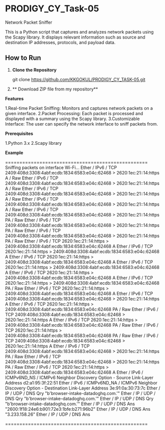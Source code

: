 # PRODIGY_CY_Task-05

Network Packet Sniffer

This is a Python script that captures and analyzes network packets using the Scapy library. It displays relevant information such as source and destination IP addresses, protocols, and payload data.

## How to Run

1. **Clone the Repository**

   git clone https://github.com/KKGOKUL/PRODIGY_CY_TASK-05.git
  
2. ** Download ZIP file from my repository**

**Features**

1.Real-time Packet Sniffing: Monitors and captures network packets on a given interface.
2.Packet Processing: Each packet is processed and displayed with a summary using the Scapy library.
3.Customizable Interface: The user can specify the network interface to sniff packets from.

**Prerequisites**

1.Python 3.x
2.Scapy library

**Example**

==================================================
Sniffing packets on interface Wi-Fi...
Ether / IPv6 / TCP 2409:408d:3308:4abf:ecdb:1834:6583:e04c:62468 > 2620:1ec:21::14:https A / Raw
Ether / IPv6 / TCP 2409:408d:3308:4abf:ecdb:1834:6583:e04c:62468 > 2620:1ec:21::14:https A / Raw
Ether / IPv6 / TCP 2409:408d:3308:4abf:ecdb:1834:6583:e04c:62468 > 2620:1ec:21::14:https A / Raw
Ether / IPv6 / TCP 2409:408d:3308:4abf:ecdb:1834:6583:e04c:62468 > 2620:1ec:21::14:https A / Raw
Ether / IPv6 / TCP 2409:408d:3308:4abf:ecdb:1834:6583:e04c:62468 > 2620:1ec:21::14:https PA / Raw
Ether / IPv6 / TCP 2409:408d:3308:4abf:ecdb:1834:6583:e04c:62468 > 2620:1ec:21::14:https PA / Raw
Ether / IPv6 / TCP 2409:408d:3308:4abf:ecdb:1834:6583:e04c:62468 > 2620:1ec:21::14:https PA / Raw
Ether / IPv6 / TCP 2620:1ec:21::14:https > 2409:408d:3308:4abf:ecdb:1834:6583:e04c:62468 A
Ether / IPv6 / TCP 2620:1ec:21::14:https > 2409:408d:3308:4abf:ecdb:1834:6583:e04c:62468 A
Ether / IPv6 / TCP 2620:1ec:21::14:https > 2409:408d:3308:4abf:ecdb:1834:6583:e04c:62468 A
Ether / IPv6 / TCP 2620:1ec:21::14:https > 2409:408d:3308:4abf:ecdb:1834:6583:e04c:62468 A
Ether / IPv6 / TCP 2620:1ec:21::14:https > 2409:408d:3308:4abf:ecdb:1834:6583:e04c:62468 A
Ether / IPv6 / TCP 2620:1ec:21::14:https > 2409:408d:3308:4abf:ecdb:1834:6583:e04c:62468 PA / Raw
Ether / IPv6 / TCP 2620:1ec:21::14:https > 2409:408d:3308:4abf:ecdb:1834:6583:e04c:62468 A
Ether / IPv6 / TCP 2409:408d:3308:4abf:ecdb:1834:6583:e04c:62468 > 2620:1ec:21::14:https A
Ether / IPv6 / TCP 2620:1ec:21::14:https > 2409:408d:3308:4abf:ecdb:1834:6583:e04c:62468 PA / Raw
Ether / IPv6 / TCP 2409:408d:3308:4abf:ecdb:1834:6583:e04c:62468 > 2620:1ec:21::14:https A
Ether / IPv6 / TCP 2620:1ec:21::14:https > 2409:408d:3308:4abf:ecdb:1834:6583:e04c:62468 PA / Raw
Ether / IPv6 / TCP 2620:1ec:21::14:https > 2409:408d:3308:4abf:ecdb:1834:6583:e04c:62468 PA / Raw
Ether / IPv6 / TCP 2409:408d:3308:4abf:ecdb:1834:6583:e04c:62468 > 2620:1ec:21::14:https A
Ether / IPv6 / TCP 2409:408d:3308:4abf:ecdb:1834:6583:e04c:62468 > 2620:1ec:21::14:https PA / Raw
Ether / IPv6 / TCP 2409:408d:3308:4abf:ecdb:1834:6583:e04c:62468 > 2620:1ec:21::14:https PA / Raw
Ether / IPv6 / TCP 2620:1ec:21::14:https > 2409:408d:3308:4abf:ecdb:1834:6583:e04c:62468 A
Ether / IPv6 / ICMPv6ND_NS / ICMPv6 Neighbor Discovery Option - Source Link-Layer Address d2:a1:95:3f:22:51
Ether / IPv6 / ICMPv6ND_NA / ICMPv6 Neighbor Discovery Option - Destination Link-Layer Address 3e:91:0a:30:73:7c
Ether / IP / UDP / DNS Qry "b'browser-intake-datadoghq.com.'" 
Ether / IP / UDP / DNS Qry "b'browser-intake-datadoghq.com.'" 
Ether / IP / UDP / DNS Qry "b'browser-intake-datadoghq.com.'" 
Ether / IP / UDP / DNS Ans "2600:1f18:24e6:b901:72e3:1bfe:b271:96b2" 
Ether / IP / UDP / DNS Ans "3.233.158.26" 
Ether / IP / UDP / DNS Ans 

==================================================



